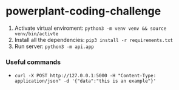 # powerplant-coding-challenge

1. Activate virtual enviroment:  `python3 -m venv venv && source venv/bin/activte`
2. Install all the dependencies: `pip3 install -r requirements.txt`
3. Run server: `python3 -m api.app`

### Useful commands

- `curl -X POST http://127.0.0.1:5000 -H "Content-Type: application/json" -d '{"data":"this is an example"}'`
